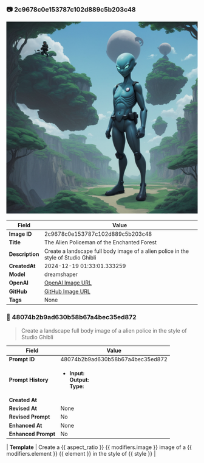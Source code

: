 

### 📷 2c9678c0e153787c102d889c5b203c48 


![data.id](./2c9678c0e153787c102d889c5b203c48.jpg)


| Field          | Value                                                                                                                     |
|----------------|---------------------------------------------------------------------------------------------------------------------------|
| **Image ID**             | 2c9678c0e153787c102d889c5b203c48                                                                                                             |
| **Title**           | The Alien Policeman of the Enchanted Forest                                                                                                       |
| **Description**           | Create a landscape full body image of a alien police in the style of Studio Ghibli                                                                                                       |
| **CreatedAt**        | 2024-12-19 01:33:01.333259                                                                                                        |
| **Model**        | dreamshaper                                                                                                        |
| **OpenAI**         | [OpenAI Image URL](http://192.168.1.85:8081/generated-images/b642729101715.png)                                                                                |
| **GitHub**         | [GitHub Image URL](https://raw.githubusercontent.com/Caneta-Silva/weeb/refs/heads/main/images/2c9678c0e153787c102d889c5b203c48/2c9678c0e153787c102d889c5b203c48.jpg)                                                                                |
| **Tags**       | None                                                                                                                   |

### 📜 48074b2b9ad630b58b67a4bec35ed872

> Create a landscape full body image of a alien police in the style of Studio Ghibli

| Field          | Value                                                                                                                                                                      |
|----------------|----------------------------------------------------------------------------------------------------------------------------------------------------------------------------|
| **Prompt ID**  | 48074b2b9ad630b58b67a4bec35ed872                                                                                                                                                            |
| **Prompt History** | <ul><li>**Input:**  <br> **Output:**  <br> **Type:** </li></ul> |
| **Created At** |                                                                                                                                                    |
| **Revised At** | None                                                                                                                                                   |
| **Revised Prompt** | No                                                                                                                                                                      |
| **Enhanced At** | None                                                                                                                                                  |
| **Enhanced Prompt** | No                                                                                                                                                                    |

| **Template**   | Create a {{ aspect_ratio }} {{ modifiers.image }} image of a {{ modifiers.element }} {{ element }} in the style of {{ style }}                                                                                                                                           |


